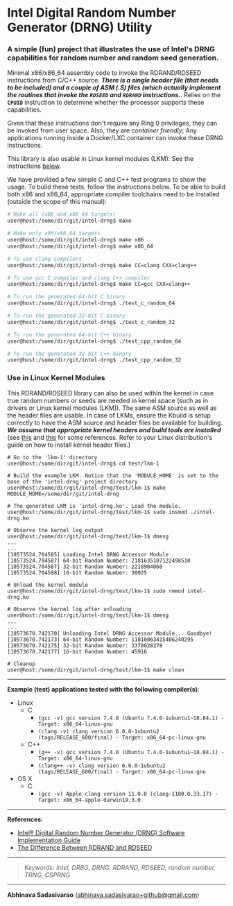 # Intel Digital Random Number Generator (DRNG) Utility
### A simple (fun) project that illustrates the use of Intel's DRNG capabilities for random number and random seed generation.

Minimal x86/x86_64 assembly code to invoke the RDRAND/RDSEED instructions from C/C++ source. **_There is a single header file (that needs to be included) and a couple of ASM (.S) files (which actually implement the routines that invoke the `RDSEED` and `RDRAND` instructions._**. Relies on the **`CPUID`** instruction to determine whether the processor supports these capabilities.

Given that these instructions don't require any Ring 0 privileges, they can be invoked from user space. Also, they are _container friendly_; Any applications running inside a Docker/LXC container can invoke these DRNG instructions.

This library is also usable in Linux kernel modules (LKM). See the instructions [below](#use-in-linux-kernel-modules).

We have provided a few simple C and C++ test programs to show the usage. To build these tests, follow the instructions below. To be able to build both x86 and x86_64, appropriate compiler toolchains need to be installed (outside the scope of this manual):

```bash
# Make all (x86 and x86_64 targets)
user@host:/some/dir/git/intel-drng$ make

# Make only x86/x86_64 targets
user@host:/some/dir/git/intel-drng$ make x86
user@host:/some/dir/git/intel-drng$ make x86_64

# To use clang compilers
user@host:/some/dir/git/intel-drng$ make CC=clang CXX=clang++

# To use gcc C compiler and clang C++ compiler
user@host:/some/dir/git/intel-drng$ make CC=gcc CXX=clang++

# To run the generated 64-bit C binary
user@host:/some/dir/git/intel-drng$ ./test_c_random_64

# To run the generated 32-bit C binary
user@host:/some/dir/git/intel-drng$ ./test_c_random_32

# To run the generated 64-bit C++ binary
user@host:/some/dir/git/intel-drng$ ./test_cpp_random_64

# To run the generated 32-bit C++ binary
user@host:/some/dir/git/intel-drng$ ./test_cpp_random_32
```

### Use in Linux Kernel Modules

This RDRAND/RDSEED library can also be used within the kernel in case true random numbers or seeds are needed in kernel space (such as in drivers or Linux kernel modules (LKM)). The same ASM source as well as the header files are usable. In case of LKMs, ensure the Kbuild is setup correctly to have the ASM source and header files be available for building. **_We assume that appropriate kernel headers and build tools are installed_** (see [this](https://kernelnewbies.org/KernelHeaders) and [this](https://www.kernel.org/doc/Documentation/kbuild/modules.txt) for some references. Refer to your Linux distribution's guide on how to install kernel header files.)

```
# Go to the 'lkm-1' directory
user@host:/some/dir/git/intel-drng$ cd test/lkm-1

# Build the example LKM. Notice that the 'MODULE_HOME' is set to the base of the 'intel-drng' project directory
user@host:/some/dir/git/intel-drng/test/lkm-1$ make MODULE_HOME=/some/dir/git/intel-drng

# The generated LKM is 'intel-drng.ko'. Load the module.
user@host:/some/dir/git/intel-drng/test/lkm-1$ sudo insmod ./intel-drng.ko

# Observe the kernel log output
user@host:/some/dir/git/intel-drng/test/lkm-1$ dmesg
...
...
[10573524.704585] Loading Intel DRNG Accessor Module
[10573524.704587] 64-bit Random Number: 2181635107122498510
[10573524.704587] 32-bit Random Number: 2218904060
[10573524.704588] 16-bit Random Number: 30025

# Unload the kernel module
user@host:/some/dir/git/intel-drng/test/lkm-1$ sudo rmmod intel-drng.ko

# Observe the kernel log after unloading
user@host:/some/dir/git/intel-drng/test/lkm-1$ dmesg
...
...
[10573670.742170] Unloading Intel DRNG Accessor Module... Goodbye!
[10573670.742173] 64-bit Random Number: 11810063415406240295
[10573670.742175] 32-bit Random Number: 3370028278
[10573670.742177] 16-bit Random Number: 45916

# Cleanup
user@host:/some/dir/git/intel-drng/test/lkm-1$ make clean
```
---
**Example (test) applications tested with the following compiler(s)**:
 * Linux
     * C
         * `(gcc -v) gcc version 7.4.0 (Ubuntu 7.4.0-1ubuntu1~18.04.1) - Target: x86_64-linux-gnu`
         * `(clang -v) clang version 6.0.0-1ubuntu2 (tags/RELEASE_600/final) - Target: x86_64-pc-linux-gnu`
     * C++
         * `(g++ -v) gcc version 7.4.0 (Ubuntu 7.4.0-1ubuntu1~18.04.1) - Target: x86_64-linux-gnu`
         * `(clang++ -v) clang version 6.0.0-1ubuntu2 (tags/RELEASE_600/final) - Target: x86_64-pc-linux-gnu`
 * OS X
     * C
         * `(gcc -v) Apple clang version 11.0.0 (clang-1100.0.33.17) - Target: x86_64-apple-darwin19.3.0`

---
**References:**
  * [Intel® Digital Random Number Generator (DRNG) Software Implementation Guide](https://software.intel.com/en-us/articles/intel-digital-random-number-generator-drng-software-implementation-guide "Intel DRNG")
  * [The Difference Between RDRAND and RDSEED](https://software.intel.com/en-us/blogs/2012/11/17/the-difference-between-rdrand-and-rdseed "RDRAND and RDSEED")
---
> _Keywords: Intel, DRBG, DRNG, RDRAND, RDSEED, random number, TRNG, CSPRNG_

---
**Abhinava Sadasivarao** (abhinava.sadasivarao+github@gmail.com)

